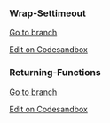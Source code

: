 
### Wrap-Settimeout 

[Go to branch](https://github.com/johnlindquist/crafting-functions/tree/wrap-settimeout) 

[Edit on Codesandbox](https://codesandbox.io/s/github/johnlindquist/crafting-functions/tree/wrap-settimeout/?module=/src/index.js) 


### Returning-Functions 

[Go to branch](https://github.com/johnlindquist/crafting-functions/tree/returning-functions) 

[Edit on Codesandbox](https://codesandbox.io/s/github/johnlindquist/crafting-functions/tree/returning-functions/?module=/src/index.js) 

